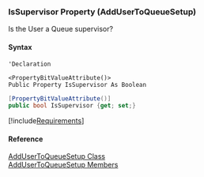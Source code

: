 ﻿### IsSupervisor Property (AddUserToQueueSetup)

Is the User a Queue supervisor?

#### Syntax

```vbnet
'Declaration

<PropertyBitValueAttribute()>
Public Property IsSupervisor As Boolean
```

```csharp
[PropertyBitValueAttribute()]
public bool IsSupervisor {get; set;}
```

[!include[Requirements](../partials/requirements.md)]

#### Reference

[AddUserToQueueSetup Class](FChoice.Toolkits.Clarify~FChoice.Toolkits.Clarify.Interfaces.AddUserToQueueSetup.md)  
[AddUserToQueueSetup Members](FChoice.Toolkits.Clarify~FChoice.Toolkits.Clarify.Interfaces.AddUserToQueueSetup_members.md)